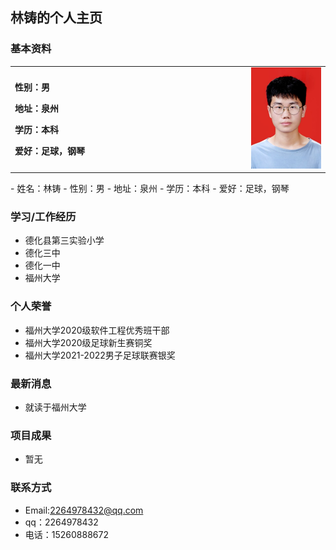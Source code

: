 ## 林铸的个人主页
### 基本资料
<table border="0">
  <tr>
    <td width="75%">
      <p><b 姓名：林铸</b></p>
      <p><b>性别：男</b></p>
      <p><b>地址：泉州</b></p>
      <p><b>学历：本科</b></p>
      <p><b>爱好：足球，钢琴</b></p>
    </td>
    <td width="25%">
      <img src="/tu.jpg" width="100%">    
    </td>
  </tr>
</table>
- 姓名：林铸
- 性别：男
- 地址：泉州
- 学历：本科
- 爱好：足球，钢琴

### 学习/工作经历
- 德化县第三实验小学
- 德化三中
- 德化一中
- 福州大学

### 个人荣誉
- 福州大学2020级软件工程优秀班干部
- 福州大学2020级足球新生赛铜奖
- 福州大学2021-2022男子足球联赛银奖

### 最新消息
- 就读于福州大学

### 项目成果
- 暂无

### 联系方式
- Email:2264978432@qq.com
- qq：2264978432
- 电话：15260888672

